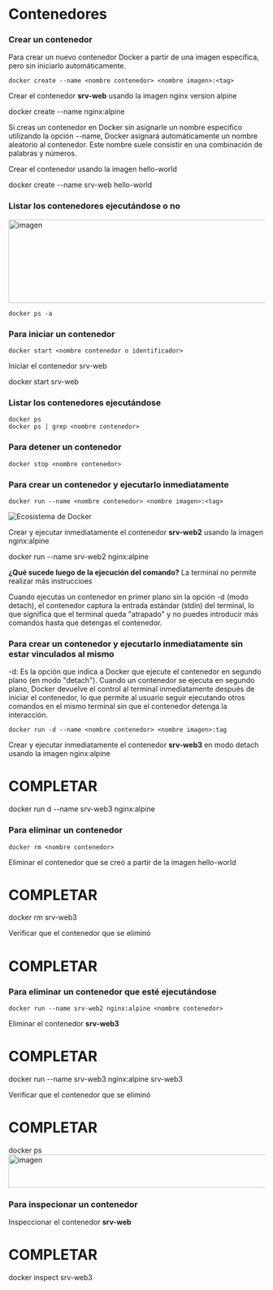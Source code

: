 # Contenedores

### Crear un contenedor
Para crear un nuevo contenedor Docker a partir de una imagen específica, pero sin iniciarlo automáticamente.

```
docker create --name <nombre contenedor> <nombre imagen>:<tag>
```
Crear el contenedor  **srv-web** usando la imagen nginx version alpine


docker create --name nginx:alpine


Si creas un contenedor en Docker sin asignarle un nombre específico utilizando la opción --name, Docker asignará automáticamente un nombre aleatorio al contenedor. Este nombre suele consistir en una combinación de palabras y números.  

Crear el contenedor usando la imagen hello-world


docker create --name srv-web hello-world

### Listar los contenedores ejecutándose o no

<img width="721" height="164" alt="imagen" src="https://github.com/user-attachments/assets/04441358-d138-49be-8c1b-0e343704f7b1" />


```
docker ps -a
```

### Para iniciar un contenedor

```
docker start <nombre contenedor o identificador>
```
Iniciar el contenedor srv-web 


docker start srv-web

### Listar los contenedores ejecutándose
```
docker ps 
docker ps | grep <nombre contenedor>
```

### Para detener un contenedor

```
docker stop <nombre contenedor>
```

### Para crear un contenedor y ejecutarlo inmediatamente

```
docker run --name <nombre contenedor> <nombre imagen>:<tag>
```
![Ecosistema de Docker](dockerRun.PNG)

Crear y ejecutar inmediatamente el contenedor **srv-web2** usando la imagen nginx:alpine


docker run --name srv-web2 nginx:alpine

**¿Qué sucede luego de la ejecución del comando?**
La terminal no permite realizar más instruccioes 



Cuando ejecutas un contenedor en primer plano sin la opción -d (modo detach), el contenedor captura la entrada estándar (stdin) del terminal, lo que significa que el terminal queda "atrapado" y no puedes introducir más comandos hasta que detengas el contenedor.

### Para crear un contenedor y ejecutarlo inmediatamente sin estar vinculados al mismo
-d: Es la opción que indica a Docker que ejecute el contenedor en segundo plano (en modo "detach").
Cuando un contenedor se ejecuta en segundo plano, Docker devuelve el control al terminal inmediatamente después de iniciar el contenedor, lo que permite al usuario seguir ejecutando otros comandos en el mismo terminal sin que el contenedor detenga la interacción.

```
docker run -d --name <nombre contenedor> <nombre imagen>:tag
```
Crear y ejecutar inmediatamente el contenedor **srv-web3** en modo detach usando la imagen nginx:alpine
# COMPLETAR

docker run d --name srv-web3 nginx:alpine

### Para eliminar un contenedor

```
docker rm <nombre contenedor>
```
Eliminar el contenedor que se creó a partir de la imagen hello-world 
# COMPLETAR

docker rm srv-web3

Verificar que el contenedor que se eliminó
# COMPLETAR

### Para eliminar un contenedor que esté ejecutándose

```
docker run --name srv-web2 nginx:alpine <nombre contenedor>
```
Eliminar el contenedor **srv-web3** 
# COMPLETAR

docker run --name srv-web3 nginx:alpine srv-web3

Verificar que el contenedor que se eliminó
# COMPLETAR

docker ps 
<img width="611" height="65" alt="imagen" src="https://github.com/user-attachments/assets/5c76bc41-2fe1-4330-82bf-9870857e2f88" />


### Para inspecionar un contenedor 

Inspeccionar el contenedor **srv-web** 
# COMPLETAR

docker inspect srv-web3
